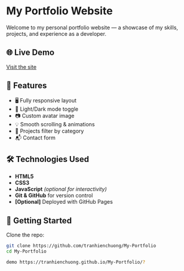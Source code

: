 # My Portfolio Website

Welcome to my personal portfolio website — a showcase of my skills, projects, and experience as a developer.

## 🌐 Live Demo

[Visit the site](https://github.com/tranhienchuong/My-Portfolio) 

## 📁 Features

- 🖥️ Fully responsive layout
- 🌙 Light/Dark mode toggle
- 📷 Custom avatar image
- 💡 Smooth scrolling & animations
- 💼 Projects filter by category
- 📬 Contact form

## 🛠️ Technologies Used

- **HTML5**
- **CSS3**
- **JavaScript** *(optional for interactivity)*
- **Git & GitHub** for version control
- **[Optional]** Deployed with GitHub Pages

## 🚀 Getting Started

Clone the repo:

```bash
git clone https://github.com/tranhienchuong/My-Portfolio
cd My-Portfolio

demo https://tranhienchuong.github.io/My-Portfolio/?